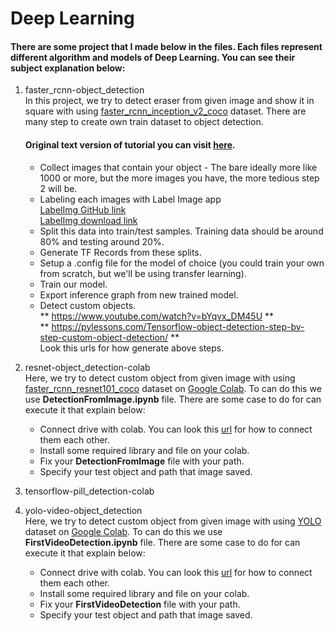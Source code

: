 # Deep Learning
#### There are some project that I made below in the files. Each files represent different algorithm and models of Deep Learning. You can see their subject explanation below: 
1. faster_rcnn-object_detection
<br>In this project, we try to detect eraser from given image and show it in square with using [faster_rcnn_inception_v2_coco](https://github.com/tensorflow/models/blob/master/research/object_detection/g3doc/detection_model_zoo.md) dataset. There are many step to create own train dataset to object detection. 
     #### Original text version of tutorial you can visit [here](http://pylessons.com/Tensorflow-object-detection-step-by-step-custom-object-detection/).
     - Collect images that contain your object - The bare ideally more like 1000 or more, but the more images you have, the more tedious step 2 will be. 
     - Labeling each images with Label Image app
     <br>[LabelImg GitHub link](https://github.com/tzutalin/labelImg) 
     <br>[LabelImg download link](https://www.dropbox.com/s/tq7zfrcwl44vxan/windows_v1.6.0.zip?dl=1)
     - Split this data into train/test samples. Training data should be around 80% and testing around 20%.
     - Generate TF Records from these splits.
     - Setup a .config file for the model of choice (you could train your own from scratch, but we'll be using transfer learning).
     - Train our model.
     - Export inference graph from new trained model.
     - Detect custom objects.
     <br>** https://www.youtube.com/watch?v=bYqvx_DM45U ** 
     <br>** https://pylessons.com/Tensorflow-object-detection-step-by-step-custom-object-detection/ **
     <br>Look this urls for how generate above steps.
2. resnet-object_detection-colab
<br>Here, we try to detect custom object from given image with using [faster_rcnn_resnet101_coco](https://github.com/tensorflow/models/blob/master/research/object_detection/g3doc/detection_model_zoo.md) dataset on [Google Colab](https://colab.research.google.com/notebooks/welcome.ipynb#recent=true). To can do this we use **DetectionFromImage.ipynb** file. There are some case to do for can execute it that explain below:
     - Connect drive with colab. You can look this [url](https://medium.com/deep-learning-turkiye/google-colab-ile-ücretsiz-gpu-kullanımı-30fdb7dd822e) for how to connect them each other. 
     - Install some required library and file on your colab. 
     - Fix your **DetectionFromImage** file with your path.
     - Specify your test object and path that image saved.
3. tensorflow-pill_detection-colab

4. yolo-video-object_detection
<br>Here, we try to detect custom object from given image with using [YOLO](https://www.kaggle.com/rmoharir8396/yolo-h5-file#yolo.h5) dataset on [Google Colab](https://colab.research.google.com/notebooks/welcome.ipynb#recent=true). To can do this we use **FirstVideoDetection.ipynb** file. There are some case to do for can execute it that explain below:
     - Connect drive with colab. You can look this [url](https://medium.com/deep-learning-turkiye/google-colab-ile-ücretsiz-gpu-kullanımı-30fdb7dd822e) for how to connect them each other. 
     - Install some required library and file on your colab. 
     - Fix your **FirstVideoDetection** file with your path.
     - Specify your test object and path that image saved.
